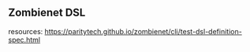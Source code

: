 
## Zombienet DSL
resources:
https://paritytech.github.io/zombienet/cli/test-dsl-definition-spec.html
